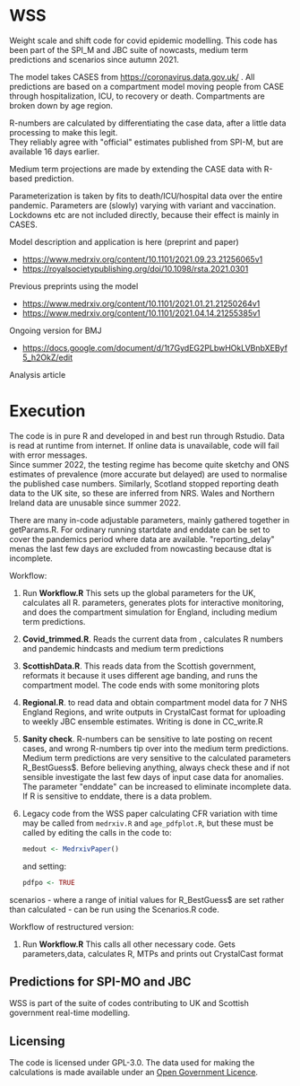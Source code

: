 # WSS
Weight scale and shift code for covid epidemic modelling.
This code has been part of the SPI_M and JBC suite of nowcasts, medium term predictions and scenarios since autumn 2021.

The model takes CASES from https://coronavirus.data.gov.uk/ .  All predictions are based on a compartment model moving people from CASE through hospitalization, ICU, to recovery or death.  Compartments are broken down by age region.

R-numbers are calculated by differentiating the case data, after a little data processing to make this legit.  
They reliably agree with "official" estimates published from SPI-M, but are available 16 days earlier.  

Medium term projections are made by extending the CASE data with R-based prediction. 

Parameterization is taken by fits to death/ICU/hospital data over the entire pandemic.  Parameters are (slowly) varying with variant and vaccination.
Lockdowns etc are not included directly, because their effect is mainly in CASES.

Model description and application is here (preprint and paper)

* https://www.medrxiv.org/content/10.1101/2021.09.23.21256065v1
* https://royalsocietypublishing.org/doi/10.1098/rsta.2021.0301

Previous preprints using the model

* https://www.medrxiv.org/content/10.1101/2021.01.21.21250264v1
* https://www.medrxiv.org/content/10.1101/2021.04.14.21255385v1

Ongoing version for BMJ

* https://docs.google.com/document/d/1t7GydEG2PLbwHOkLVBnbXEByf5_h2OkZ/edit

Analysis article

# Execution

The code is in pure R and developed in and best run through Rstudio.  Data is read at runtime from internet.   If online data is unavailable, code will fail with error messages.   
Since summer 2022, the testing regime has become quite sketchy and ONS estimates of prevalence (more accurate but delayed) are used to normalise the published case numbers.  Similarly, Scotland stopped reporting death data to the UK site, so these are inferred from NRS.  Wales and Northern Ireland data are unusable since summer 2022.

There are many in-code adjustable parameters, mainly gathered together in getParams.R.  For ordinary running startdate and enddate can be set to cover the pandemics period where data are available.  "reporting_delay" menas the last few days are excluded from nowcasting because dtat is incomplete. 

Workflow:

1. Run **Workflow.R**  This sets up the global parameters for the UK, calculates all R. parameters, generates plots for interactive monitoring, and does the compartment simulation for England, including medium term predictions.  
2.  **Covid_trimmed.R**.  Reads the current data from , calculates R numbers and pandemic hindcasts and medium term predictions
3.  **ScottishData.R**. This reads data from the Scottish government, reformats it because it uses different age banding, and runs the compartment model.  The code ends with some monitoring plots
4.  **Regional.R**. to read data and obtain compartment model data for 7 NHS England Regions, and write outputs in CrystalCast format for uploading to weekly JBC ensemble estimates. Writing is done in CC_write.R
5. **Sanity check**. R-numbers can be sensitive to late posting on recent cases, and wrong R-numbers tip over into the medium term predictions.  Medium term predictions are very sensitive to the calculated parameters R_BestGuess$.   Before believing anything, always check these and if not sensible investigate the last few days of input case data for anomalies.  The parameter "enddate" can be increased to eliminate incomplete data.  If R is sensitive to enddate, there is a data problem.

6. Legacy code from the WSS paper calculating CFR variation with time may be called from `medrxiv.R` and `age_pdfplot.R`, but these must be called by editing the calls in the code to:
   ```R
   medout <- MedrxivPaper()
   ```
   and setting:
   ```R
   pdfpo <- TRUE
   ```

scenarios - where a range of initial values for R_BestGuess$ are set rather than calculated - can be run using the Scenarios.R code.

Workflow of restructured  version:
1. Run **Workflow.R**  This calls all other necessary code.   Gets parameters,data, calculates R, MTPs and prints out CrystalCast format

## Predictions for SPI-MO and JBC

WSS is part of the suite of codes contributing to UK and Scottish government real-time  modelling.

## Licensing

The code is licensed under GPL-3.0. The data used for making the calculations is made available under an [Open Government Licence](http://www.nationalarchives.gov.uk/doc/open-government-licence/version/3/).
